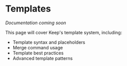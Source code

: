 # Templates

*Documentation coming soon*

This page will cover Keep's template system, including:

- Template syntax and placeholders
- Merge command usage
- Template best practices
- Advanced template patterns